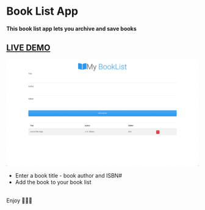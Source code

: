 <h1>Book List App</h1>

<h4>This book list app lets you archive and save books</h4>

<a href="https://samod667.github.io/book-list-app/"><h2>LIVE DEMO</h2></a>

![img-1](img/img1.png)
<br>

<ul>
  <li>Enter a book title - book author and ISBN#</li>
  <li>Add the book to your book list</li>
  </ul>
  <br>
  <span>Enjoy 🏄🏻‍♂️</span>
